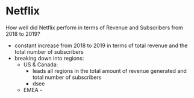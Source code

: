 # Netflix

How well did Netflix perform in terms of Revenue and Subscribers from 2018 to 2019?
- constant increase from 2018 to 2019 in terms of total revenue and the total number of subscribers
- breaking down into regions: 
  - US & Canada:
    -  leads all regions in the total amount of revenue generated and total number of subscribers
    -   dsee
  - EMEA - 
